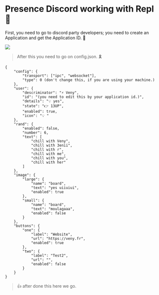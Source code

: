 # Presence Discord working with Repl 🚀 


First, you need to go to discord party developers; you need to create an Application and get the Application ID. 🥳

<img src="https://data.veny.fr/screen.png" />

> After this you need to go on config.json. 🎗️

```
{
    "config": {
        "transport": ["ipc", "websocket"],
        "type": 0 (don't change this, if you are using your machine.)
    },
    "user": {
        "descriminator": "⚡ Veny",
        "id": "(you need to edit this by your application id.)",
        "details": "💡 yes",
        "state": "👉 13UP",
        "enabled": true,
        "icon": "💡 "
    },
    "rand": {
        "enabled": false,
        "number": 6,
        "text": [
            "chill with Veny", 
            "chill with 3enii", 
            "chill with r",
            "chill with me",
            "chill with you",
            "chill with her"
        ]
    },
    "image": {
        "large": {
            "name": "board",
            "text": "yes uiiuiui",
            "enabled": true
        },
        "small": {
            "name": "board",
            "text": "moulagaaa",
            "enabled": false
        }
    },
    "buttons": {
        "one": {
            "label": "Website",
            "url": "https://veny.fr",
            "enabled": true
        },
        "two": {
            "label": "Test2",
            "url": "",
            "enabled": false
        }
    }
}
```

> 👍  after done this here we go.